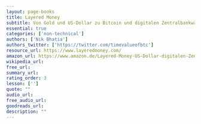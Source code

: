 ```yaml
---
layout: page-books
title: Layered Money
subtitle: Von Gold und US-Dollar zu Bitcoin und digitalen Zentralbankwährungen
essential: true
categories: ['non-technical']
authors: ['Nik Bhatia']
authors_twitter: ['https://twitter.com/timevalueofbtc']
resource_url: https://www.layeredmoney.com/
amazon_url: https://www.amazon.de/Layered-Money-US-Dollar-digitalen-Zentralbankw%C3%A4hrungen/dp/3949098097/ref=sr_1_1?__mk_de_DE=%C3%85M%C3%85%C5%BD%C3%95%C3%91&crid=2AKKHXOH11H1S&keywords=layered+money&qid=1665220537&qu=eyJxc2MiOiIxLjYyIiwicXNhIjoiMS4zNCIsInFzcCI6IjEuNTMifQ%3D%3D&sprefix=layered+money%2Caps%2C82&sr=8-1
wikipedia_url: 
free_url: 
summary_url: 
rating_order: 3
lesson: ['']
quote: ""
audio_url: 
free_audio_url: 
goodreads_url: 
description: ""
---
```

